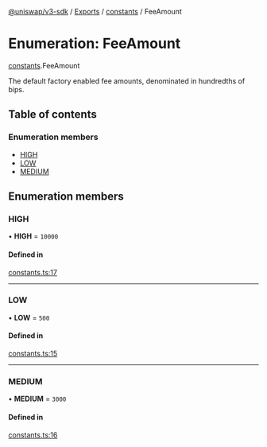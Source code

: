 [@uniswap/v3-sdk](../README.md) / [Exports](../modules.md) / [constants](../modules/constants.md) / FeeAmount

# Enumeration: FeeAmount

[constants](../modules/constants.md).FeeAmount

The default factory enabled fee amounts, denominated in hundredths of bips.

## Table of contents

### Enumeration members

- [HIGH](constants.FeeAmount.md#high)
- [LOW](constants.FeeAmount.md#low)
- [MEDIUM](constants.FeeAmount.md#medium)

## Enumeration members

### HIGH

• **HIGH** = `10000`

#### Defined in

[constants.ts:17](https://github.com/Uniswap/uniswap-v3-sdk/blob/63d5c6d/src/constants.ts#L17)

___

### LOW

• **LOW** = `500`

#### Defined in

[constants.ts:15](https://github.com/Uniswap/uniswap-v3-sdk/blob/63d5c6d/src/constants.ts#L15)

___

### MEDIUM

• **MEDIUM** = `3000`

#### Defined in

[constants.ts:16](https://github.com/Uniswap/uniswap-v3-sdk/blob/63d5c6d/src/constants.ts#L16)
